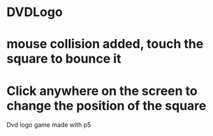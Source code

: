# DVDLogo

# mouse collision added, touch the square to bounce it
# Click anywhere on the screen to change the position of the square
Dvd logo game made with p5
